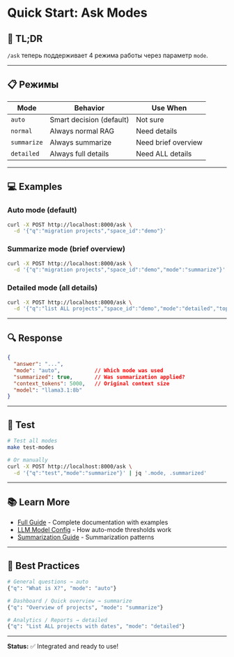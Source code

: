 # Quick Start: Ask Modes

## 🚀 TL;DR

`/ask` теперь поддерживает 4 режима работы через параметр `mode`.

---

## 📋 Режимы

| Mode | Behavior | Use When |
|------|----------|----------|
| `auto` | Smart decision (default) | Not sure |
| `normal` | Always normal RAG | Need details |
| `summarize` | Always summarize | Need brief overview |
| `detailed` | Always full details | Need ALL details |

---

## 💻 Examples

### Auto mode (default)
```bash
curl -X POST http://localhost:8000/ask \
  -d '{"q":"migration projects","space_id":"demo"}'
```

### Summarize mode (brief overview)
```bash
curl -X POST http://localhost:8000/ask \
  -d '{"q":"migration projects","space_id":"demo","mode":"summarize"}'
```

### Detailed mode (all details)
```bash
curl -X POST http://localhost:8000/ask \
  -d '{"q":"list ALL projects","space_id":"demo","mode":"detailed","top_k":50}'
```

---

## 🔍 Response

```json
{
  "answer": "...",
  "mode": "auto",           // Which mode was used
  "summarized": true,       // Was summarization applied?
  "context_tokens": 5000,   // Original context size
  "model": "llama3.1:8b"
}
```

---

## 🧪 Test

```bash
# Test all modes
make test-modes

# Or manually
curl -X POST http://localhost:8000/ask \
  -d '{"q":"test","mode":"summarize"}' | jq '.mode, .summarized'
```

---

## 📚 Learn More

- [Full Guide](docs/ASK_MODES_GUIDE.md) - Complete documentation with examples
- [LLM Model Config](docs/LLM_MODEL_CONFIGURATION.md) - How auto-mode thresholds work
- [Summarization Guide](docs/SUMMARIZATION_INTEGRATION_GUIDE.md) - Summarization patterns

---

## 🎯 Best Practices

```python
# General questions → auto
{"q": "What is X?", "mode": "auto"}

# Dashboard / Quick overview → summarize
{"q": "Overview of projects", "mode": "summarize"}

# Analytics / Reports → detailed
{"q": "List ALL projects with dates", "mode": "detailed"}
```

---

**Status:** ✅ Integrated and ready to use!

